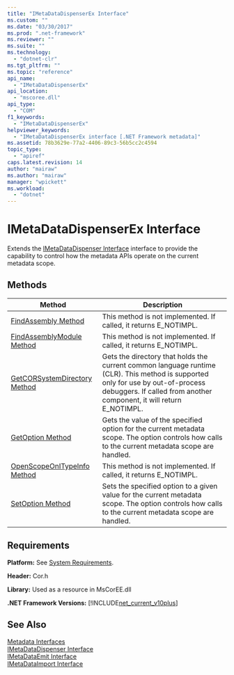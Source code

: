 ```yaml
---
title: "IMetaDataDispenserEx Interface"
ms.custom: ""
ms.date: "03/30/2017"
ms.prod: ".net-framework"
ms.reviewer: ""
ms.suite: ""
ms.technology: 
  - "dotnet-clr"
ms.tgt_pltfrm: ""
ms.topic: "reference"
api_name: 
  - "IMetaDataDispenserEx"
api_location: 
  - "mscoree.dll"
api_type: 
  - "COM"
f1_keywords: 
  - "IMetaDataDispenserEx"
helpviewer_keywords: 
  - "IMetaDataDispenserEx interface [.NET Framework metadata]"
ms.assetid: 78b3629e-77a2-4406-89c3-56b5cc2c4594
topic_type: 
  - "apiref"
caps.latest.revision: 14
author: "mairaw"
ms.author: "mairaw"
manager: "wpickett"
ms.workload: 
  - "dotnet"
---
```

# IMetaDataDispenserEx Interface
Extends the [IMetaDataDispenser Interface](../../../../docs/framework/unmanaged-api/metadata/imetadatadispenser-interface.md) interface to provide the capability to control how the metadata APIs operate on the current metadata scope.  
  
## Methods  
  
|Method|Description|  
|------------|-----------------|  
|[FindAssembly Method](../../../../docs/framework/unmanaged-api/metadata/imetadatadispenserex-findassembly-method.md)|This method is not implemented. If called, it returns E_NOTIMPL.|  
|[FindAssemblyModule Method](../../../../docs/framework/unmanaged-api/metadata/imetadatadispenserex-findassemblymodule-method.md)|This method is not implemented. If called, it returns E_NOTIMPL.|  
|[GetCORSystemDirectory Method](../../../../docs/framework/unmanaged-api/metadata/imetadatadispenserex-getcorsystemdirectory-method.md)|Gets the directory that holds the current common language runtime (CLR). This method is supported only for use by out-of-process debuggers. If called from another component, it will return E_NOTIMPL.|  
|[GetOption Method](../../../../docs/framework/unmanaged-api/metadata/imetadatadispenserex-getoption-method.md)|Gets the value of the specified option for the current metadata scope. The option controls how calls to the current metadata scope are handled.|  
|[OpenScopeOnITypeInfo Method](../../../../docs/framework/unmanaged-api/metadata/imetadatadispenserex-openscopeonitypeinfo-method.md)|This method is not implemented. If called, it returns E_NOTIMPL.|  
|[SetOption Method](../../../../docs/framework/unmanaged-api/metadata/imetadatadispenserex-setoption-method.md)|Sets the specified option to a given value for the current metadata scope. The option controls how calls to the current metadata scope are handled.|  
  
## Requirements  
 **Platform:** See [System Requirements](../../../../docs/framework/get-started/system-requirements.md).  
  
 **Header:** Cor.h  
  
 **Library:** Used as a resource in MsCorEE.dll  
  
 **.NET Framework Versions:** [!INCLUDE[net_current_v10plus](../../../../includes/net-current-v10plus-md.md)]  
  
## See Also  
 [Metadata Interfaces](../../../../docs/framework/unmanaged-api/metadata/metadata-interfaces.md)  
 [IMetaDataDispenser Interface](../../../../docs/framework/unmanaged-api/metadata/imetadatadispenser-interface.md)  
 [IMetaDataEmit Interface](../../../../docs/framework/unmanaged-api/metadata/imetadataemit-interface.md)  
 [IMetaDataImport Interface](../../../../docs/framework/unmanaged-api/metadata/imetadataimport-interface.md)
